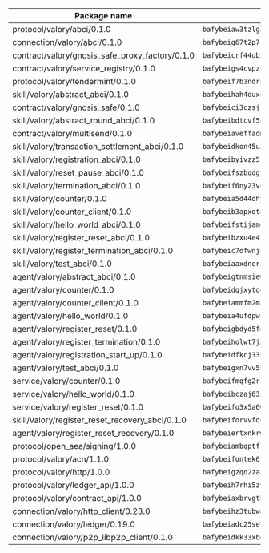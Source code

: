 | Package name                                                  | Package hash                                                  |
| ------------------------------------------------------------- | ------------------------------------------------------------- |
| protocol/valory/abci/0.1.0                                    | `bafybeiaw3tzlg3rkvnn5fcufblktmfwngmxugn4yo7pyjp76zz6aqtqcay` |
| connection/valory/abci/0.1.0                                  | `bafybeig67t2p7jwhjqwmrszeeyrpcs5v2pld62r5jbakwmf7fqwczpygn4` |
| contract/valory/gnosis_safe_proxy_factory/0.1.0               | `bafybeicrf44ub2kauwxan3zfbdmeqb2ae7xhftwucevr7q42bwho5oqcoa` |
| contract/valory/service_registry/0.1.0                        | `bafybeigs4cvpzyubnyw4cblgzqgkvrkrbpzsexxppcufxvssltxyx3ahua` |
| protocol/valory/tendermint/0.1.0                              | `bafybeif7b3ndrnwunl6s42e2cd6cu5hxruiimz3lwixb3r6um2lsldgldi` |
| skill/valory/abstract_abci/0.1.0                              | `bafybeihah4ouxqvdratxyqvluslxcv6k7rbmwygbh2e4gncrm4r4gqp23q` |
| contract/valory/gnosis_safe/0.1.0                             | `bafybeici3czsjrkeby4j3cppb2syrvmo3fx7ivi2bw3acevo4fzrf7kbui` |
| skill/valory/abstract_round_abci/0.1.0                        | `bafybeibdtcvf5nthamb3gcbjfb3ker4y26vav5emy67uqevtjlmmtvfoxy` |
| contract/valory/multisend/0.1.0                               | `bafybeiaveffaomsnmsc5hx62o77u7ilma6eipox7m5lrwa56737ektva3i` |
| skill/valory/transaction_settlement_abci/0.1.0                | `bafybeidkon45u3jr5p52euv3bhvbt5e37m4rf426tiq5gfh3lf57eivbye` |
| skill/valory/registration_abci/0.1.0                          | `bafybeibyivzz5fdf74om2jgh7conqhm54u5n4yomevtcavw3sa7nkndrou` |
| skill/valory/reset_pause_abci/0.1.0                           | `bafybeifszbqdgtxtpe6pp7nmzdf3jztgvurn5dxrnx2dawntl4wzoh2o7u` |
| skill/valory/termination_abci/0.1.0                           | `bafybeif6ny23v4y56opccjrfhdbvldxt6uyzojj73rzgp2shmivzqcua2y` |
| skill/valory/counter/0.1.0                                    | `bafybeia5d44ohyko45xj44bts7r3gahj2bpcd4sf76g2x4qbttj3f2f4fm` |
| skill/valory/counter_client/0.1.0                             | `bafybeib3apxotnry7gt6a5q2cesdobjlcb5bjqjuzwnp4f5naozbiyxvja` |
| skill/valory/hello_world_abci/0.1.0                           | `bafybeifstijamozbiepgugmuq4u6yul4emczy4v2ybnm7bwwjp3mabj7ca` |
| skill/valory/register_reset_abci/0.1.0                        | `bafybeibzxu4e4xlqkxjqeyzz67lavguv5cnsixqoufpotowz4b4xbnjupa` |
| skill/valory/register_termination_abci/0.1.0                  | `bafybeic7ofwnjnwesppxrp7baoytb5anajetfns3mxnx57q646nqcm3oye` |
| skill/valory/test_abci/0.1.0                                  | `bafybeiaaxdncrien5iartdwg6m2qdm4fvasqynqw5bmufihff6pxnbe23m` |
| agent/valory/abstract_abci/0.1.0                              | `bafybeigtnmsiew5yxjgoitnqnkzj7gufynkyodxnjnpxfje3acu6foeueq` |
| agent/valory/counter/0.1.0                                    | `bafybeidqjxyto4lw2amhgshr2mje6nsljsa4kuwjsoy7ww3i74ttaxd2wm` |
| agent/valory/counter_client/0.1.0                             | `bafybeiammfm2m3xatutqrn6xxp7tty3bzynqjqwjjiygezvcrbbnrf62o4` |
| agent/valory/hello_world/0.1.0                                | `bafybeia4ufdpwjpo3totffyvbrhpyter4lvarntyglbdtaf4jpbucvwbcm` |
| agent/valory/register_reset/0.1.0                             | `bafybeigbdyd5fqbm7mjiqjzxxlddwe2h4psvuag7x2ojkab3pqzkgudblm` |
| agent/valory/register_termination/0.1.0                       | `bafybeiholwt7j54scfozstksu6plq27wydyphewkbiho2i4lj7m5lvli6e` |
| agent/valory/registration_start_up/0.1.0                      | `bafybeidfkcj33u7dxbecgx5sopzutykqjuwiksj6driesybbqllhydn2t4` |
| agent/valory/test_abci/0.1.0                                  | `bafybeigxn7vv5htni3bg3ch3pxdscl3p5msqivh4tp657b2e533g7btldu` |
| service/valory/counter/0.1.0                                  | `bafybeifmqfg2rzphxoepjko7db5vvv5wvzek4opfi7rzgsjmr4vwj6ctua` |
| service/valory/hello_world/0.1.0                              | `bafybeibczaj6354z6fwncg2nggwub4cynqb5pu34hkwg6r5wmoq223bfny` |
| service/valory/register_reset/0.1.0                           | `bafybeifo3x5a6wisujunfeddixlqe6mrq2cpd62sdcoaya32744atikefa` |
| skill/valory/register_reset_recovery_abci/0.1.0               | `bafybeiforvvfquiqc53wqrookwgfvjckqttkjhg7dvk5zda525pxabjbqq` |
| agent/valory/register_reset_recovery/0.1.0                    | `bafybeiertxnkrwi2r3nxrwkfkrnnpfvdxe2ffcbgozkcbzh6gc7tzadaoa` |
| protocol/open_aea/signing/1.0.0                               | `bafybeiambqptflge33eemdhis2whik67hjplfnqwieoa6wblzlaf7vuo44` |
| protocol/valory/acn/1.1.0                                     | `bafybeifontek6tvaecatoauiule3j3id6xoktpjubvuqi3h2jkzqg7zh7a` |
| protocol/valory/http/1.0.0                                    | `bafybeigzqo2zaakcjtzzsm6dh4x73v72xg6ctk6muyp5uq5ueb7y34fbxy` |
| protocol/valory/ledger_api/1.0.0                              | `bafybeih7rhi5zvfvwakx5ifgxsz2cfipeecsh7bm3gnudjxtvhrygpcftq` |
| protocol/valory/contract_api/1.0.0                            | `bafybeiaxbrvgtbdrh4lslskuxyp4awyr4whcx3nqq5yrr6vimzsxg5dy64` |
| connection/valory/http_client/0.23.0                          | `bafybeihz3tubwado7j3wlivndzzuj3c6fdsp4ra5r3nqixn3ufawzo3wii` |
| connection/valory/ledger/0.19.0                               | `bafybeiadc25se7dgnn4mufztwpzdono4xsfs45qknzdqyi3gckn6ccuv44` |
| connection/valory/p2p_libp2p_client/0.1.0                     | `bafybeidkk33xbga54szmitk6uwsi3ef56hbbdbuasltqtiyki34hgfpnxa` |
